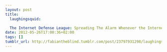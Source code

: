 ```yaml
---
layout: post
title: 
  laughingsquid:

  The Internet Defense League: Spreading The Alarm Whenever the Internet is Threatened
date: 2012-05-26T17:00:36+02:00
tags: []
tumblr_url: http://fabiantheblind.tumblr.com/post/23797931298/laughingsquid-the-internet-defense-league
---
```

